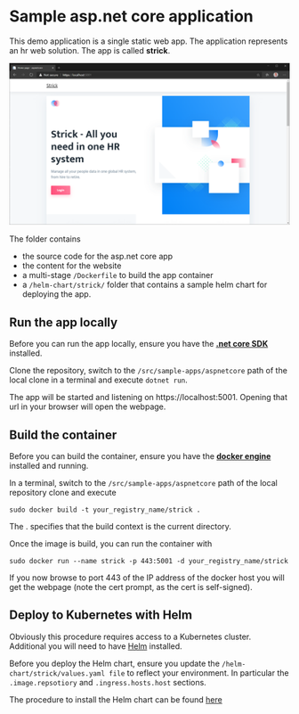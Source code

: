 # Sample asp.net core application

This demo application is a single static web app. The application represents an hr web solution. The app is called **strick**.

![strick](strick.png)


The folder contains

- the source code for the asp.net core app
- the content for the website
- a multi-stage ```/Dockerfile``` to build the app container
- a ```/helm-chart/strick/``` folder that contains a sample helm chart for deploying the app.

## Run the app locally
Before you can run the app locally, ensure you have the [**.net core SDK**](https://dotnet.microsoft.com/download) installed. 

Clone the repository, switch to the ```/src/sample-apps/aspnetcore``` path of the local clone in a terminal and execute ```dotnet run```. 

The app will be started and listening on https://localhost:5001. Opening that url in your browser will open the webpage.

## Build the container
Before you can build the container, ensure you have the [**docker engine**](https://docs.docker.com/install/) installed and running.

In a terminal, switch to the ```/src/sample-apps/aspnetcore``` path of the local repository clone and execute 

```
sudo docker build -t your_registry_name/strick . 
```

The . specifies that the build context is the current directory.

Once the image is build, you can run the container with

```
sudo docker run --name strick -p 443:5001 -d your_registry_name/strick 
```
If you now browse to port 443 of the IP address of the docker host you will get the webpage (note the cert prompt, as the cert is self-signed).

## Deploy to Kubernetes with Helm
Obviously this procedure requires access to a Kubernetes cluster. Additional you will need to have [Helm](https://helm.sh/docs/intro/install/) installed.

Before you deploy the Helm chart, ensure you update the ```/helm-chart/strick/values.yaml file``` to reflect your environment. In particular the ```.image.repsotiory``` and ```.ingress.hosts.host``` sections.

The procedure to install the Helm chart can be found [here](https://helm.sh/docs/helm/helm_install/)

